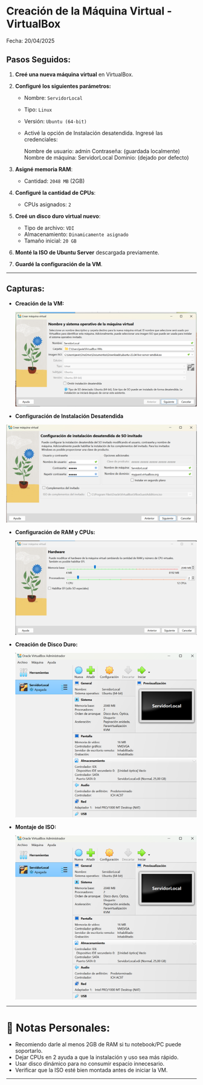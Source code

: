 # Creación de la Máquina Virtual - VirtualBox

Fecha: 20/04/2025

## Pasos Seguidos:

1. **Creé una nueva máquina virtual** en VirtualBox.
2. **Configuré los siguientes parámetros:**
   - Nombre: `ServidorLocal`
   - Tipo: `Linux`
   - Versión: `Ubuntu (64-bit)`
   - Activé la opción de Instalación desatendida.
     Ingresé las credenciales:
     
        Nombre de usuario: admin
        Contraseña: (guardada localmente)
        Nombre de máquina: ServidorLocal
        Dominio: (dejado por defecto)   

3. **Asigné memoria RAM**:
   - Cantidad: `2048 MB` (2GB)
4. **Configuré la cantidad de CPUs**:
   - CPUs asignados: `2`
5. **Creé un disco duro virtual nuevo**:
   - Tipo de archivo: `VDI`
   - Almacenamiento: `Dinamicamente asignado`
   - Tamaño inicial: `20 GB`
6. **Monté la ISO de Ubuntu Server** descargada previamente.
7. **Guardé la configuración de la VM**.

---

## Capturas:

- **Creación de la VM:**
  
  ![Creación de VM](../Screenshots/creacion-vm.png)

-  **Configuración de Instalación Desatendida**

  ![Configuración de Instalación](../Screenshots/creacion-maquina-configuracion.png)

- **Configuración de RAM y CPUs:**
  
  ![RAM y CPUs](../Screenshots/memoria-procesadores-configuracion.png)

- **Creación de Disco Duro:**
  
  ![Disco Duro](../Screenshots/memoria-procesadores-configuracion2.png)

- **Montaje de ISO:**
  
  ![Montaje ISO](../Screenshots/memoria-procesadores-configuracion2.png)

---

# 🧠 Notas Personales:

- Recomiendo darle al menos 2GB de RAM si tu notebook/PC puede soportarlo.
- Dejar CPUs en 2 ayuda a que la instalación y uso sea más rápido.
- Usar disco dinámico para no consumir espacio innecesario.
- Verificar que la ISO esté bien montada antes de iniciar la VM.

---

